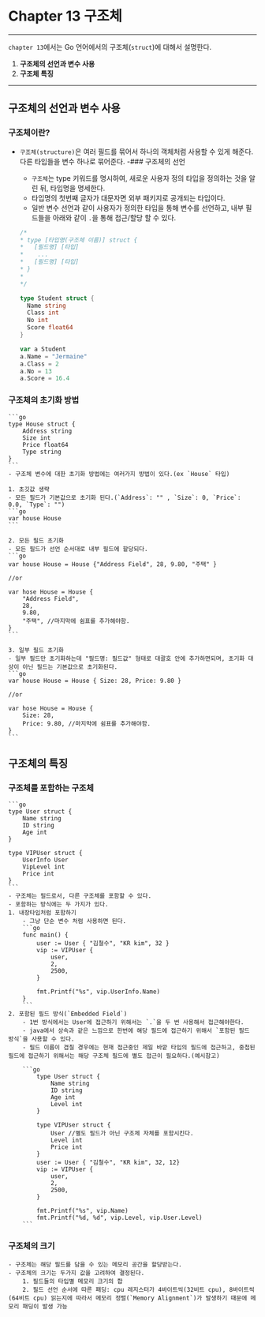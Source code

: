 # Chapter 13 구조체

---

`chapter 13`에서는 Go 언어에서의 구조체(`struct`)에 대해서 설명한다.

1. **구조체의 선언과 변수 사용**
2. **구조체 특징**

---

## 구조체의 선언과 변수 사용

### 구조체이란?

- `구조체(structure)`은 여러 필드를 묶어서 하나의 객체처럼 사용할 수 있게 해준다. 다른 타입들을 변수 하나로 묶어준다.
-### 구조체의 선언


    - `구조체`는 type 키워드를 명시하여, 새로운 사용자 정의 타입을 정의하는 것을 알린 뒤, 타입명을 명세한다.
    - 타입명의 첫번째 글자가 대문자면 외부 패키지로 공개되는 타입이다.
    - 일반 변수 선언과 같이 사용자가 정의한 타입을 통해 변수를 선언하고, 내부 필드들을 아래와 같이 `.`을 통해 접근/할당 할 수 있다.

    ```go
    /*
    * type [타입명(구조체 이름)] struct {
    *   [필드명] [타입]
    *    ...
    *   [필드명] [타입]
    * }
    *
    */

    type Student struct {
      Name string
      Class int
      No int
      Score float64
    }

    var a Student
    a.Name = "Jermaine"
    a.Class = 2
    a.No = 13
    a.Score = 16.4

    ```
### 구조체의 초기화 방법

    ```go
    type House struct {
        Address string
        Size int
        Price float64
        Type string
    }
    ```
    - 구조체 변수에 대한 초기화 방법에는 여러가지 방법이 있다.(ex `House` 타입)

    1. 초깃값 생략
    - 모든 필드가 기본값으로 초기화 된다.(`Address`: "" , `Size`: 0, `Price`: 0.0, `Type`: "")
    ```go
    var house House
    ```

    2. 모든 필드 초기화
    - 모든 필드가 선언 순서대로 내부 필드에 할당되다.
    ```go
    var house House = House {"Address Field", 28, 9.80, "주택" }

    //or

    var hose House = House {
        "Address Field",
        28,
        9.80,
        "주택", //마지막에 쉼표를 추가해야함.
    }
    ```

    3. 일부 필드 초기화
    - 일부 필드만 초기화하는데 "필드명: 필드값" 형태로 대괄호 안에 추가하면되며, 초기화 대상이 아닌 필드는 기본값으로 초기화된다.
    ```go
    var house House = House { Size: 28, Price: 9.80 }

    //or

    var hose House = House {
        Size: 28,
        Price: 9.80, //마지막에 쉼표를 추가해야함.
    }
    ```

## 구조체의 특징

### 구조체를 포함하는 구조체
    ```go
    type User struct {
        Name string
        ID string
        Age int
    }

    type VIPUser struct {
        UserInfo User
        VipLevel int
        Price int
    }
    ```
    - 구조체는 필드로서, 다른 구조체를 포함할 수 있다.
    - 포함하는 방식에는 두 가지가 있다.
    1. 내장타입처럼 포함하기
        - 그냥 단순 변수 처럼 사용하면 된다.
        ```go
        func main() {
            user := User { "김철수", "KR kim", 32 }
            vip := VIPUser {
                user,
                2,
                2500,
            }

            fmt.Printf("%s", vip.UserInfo.Name)
        }
        ```
    2. 포함된 필드 방식(`Embedded Field`)
        - 1번 방식에서는 User에 접근하기 위해서는 `.`을 두 번 사용해서 접근해야한다.
        - java에서 상속과 같은 느낌으로 한번에 해당 필드에 접근하기 위해서 `포함된 필드 방식`을 사용할 수 있다.
        - 필드 이름이 겹칠 경우에는 현재 접근중인 제일 바깥 타입의 필드에 접근하고, 중첩된 필드에 접근하기 위해서는 해당 구조체 필드에 별도 접근이 필요하다.(예시참고)

        ```go
            type User struct {
                Name string
                ID string
                Age int
                Level int
            }

            type VIPUser struct {
                User //별도 필드가 아닌 구조체 자체를 포함시킨다.
                Level int
                Price int
            }
            user := User { "김철수", "KR kim", 32, 12}
            vip := VIPUser {
                user,
                2,
                2500,
            }

            fmt.Printf("%s", vip.Name)
            fmt.Printf("%d, %d", vip.Level, vip.User.Level)
        ```
### 구조체의 크기
    - 구조체는 해당 필드를 담을 수 있는 메모리 공간을 할당받는다.
    - 구조체의 크기는 두가지 값을 고려하여 결정된다.
        1. 필드들의 타입별 메모리 크기의 합
        2. 필드 선언 순서에 따른 패딩: cpu 레지스터가 4바이트씩(32비트 cpu), 8바이트씩(64비트 cpu) 읽는지에 따라서 메모리 정렬(`Memory Alignment`)가 발생하기 때문에 메모리 패딩이 발생 가능


